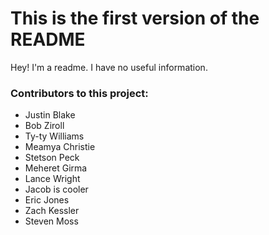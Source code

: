 This is the first version of the README
=======================================

Hey! I'm a readme. I have no useful information.

### Contributors to this project:
* Justin Blake
* Bob Ziroll
* Ty-ty Williams
* Meamya Christie
* Stetson Peck
* Meheret Girma
* Lance Wright
* Jacob is cooler
* Eric Jones
* Zach Kessler
* Steven Moss
